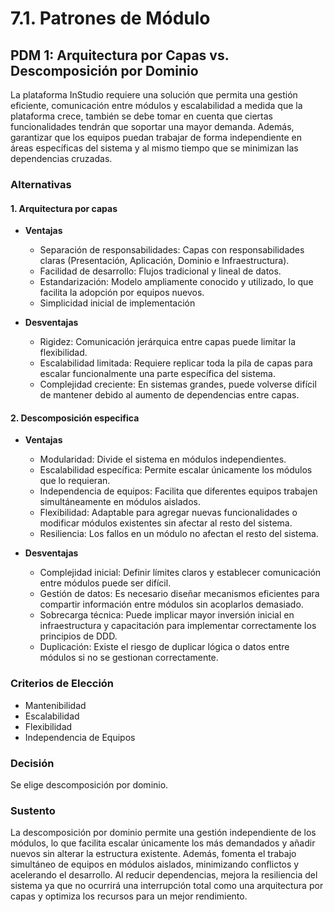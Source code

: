 # 7.1. Patrones de Módulo

## PDM 1: Arquitectura por Capas vs. Descomposición por Dominio

La plataforma InStudio requiere una solución que permita una gestión eficiente, comunicación entre módulos y escalabilidad a medida que la plataforma crece, también se debe tomar en cuenta que ciertas funcionalidades tendrán que soportar una mayor demanda. Además, garantizar que los equipos puedan trabajar de forma independiente en áreas específicas del sistema y al mismo tiempo que se minimizan las dependencias cruzadas.

### Alternativas

#### **1. Arquitectura por capas**



- **Ventajas**

  - Separación de responsabilidades: Capas con responsabilidades claras (Presentación, Aplicación, Dominio e Infraestructura).
  - Facilidad de desarrollo: Flujos tradicional y lineal de datos.
  - Estandarización: Modelo ampliamente conocido y utilizado, lo que facilita la adopción por equipos nuevos.
  - Simplicidad inicial de implementación

- **Desventajas**

  - Rigidez: Comunicación jerárquica entre capas puede limitar la flexibilidad.
  - Escalabilidad limitada: Requiere replicar toda la pila de capas para escalar funcionalmente una parte específica del sistema.
  - Complejidad creciente: En sistemas grandes, puede volverse difícil de mantener debido al aumento de dependencias entre capas.

#### **2. Descomposición especifica**



- **Ventajas**

  - Modularidad: Divide el sistema en módulos independientes.
  - Escalabilidad específica: Permite escalar únicamente los módulos que lo requieran.
  - Independencia de equipos: Facilita que diferentes equipos trabajen simultáneamente en módulos aislados.
  - Flexibilidad: Adaptable para agregar nuevas funcionalidades o modificar módulos existentes sin afectar al resto del sistema.
  - Resiliencia: Los fallos en un módulo no afectan el resto del sistema.

- **Desventajas**

  - Complejidad inicial: Definir límites claros y establecer comunicación entre módulos puede ser difícil.
  - Gestión de datos: Es necesario diseñar mecanismos eficientes para compartir información entre módulos sin acoplarlos demasiado.
  - Sobrecarga técnica: Puede implicar mayor inversión inicial en infraestructura y capacitación para implementar correctamente los principios de DDD.
  - Duplicación: Existe el riesgo de duplicar lógica o datos entre módulos si no se gestionan correctamente.

### Criterios de Elección

- Mantenibilidad
- Escalabilidad
- Flexibilidad
- Independencia de Equipos

### Decisión

Se elige descomposición por dominio.

### Sustento

La descomposición por dominio permite una gestión independiente de los módulos, lo que facilita escalar únicamente los más demandados y añadir nuevos sin alterar la estructura existente. Además, fomenta el trabajo simultáneo de equipos en módulos aislados, minimizando conflictos y acelerando el desarrollo. Al reducir dependencias, mejora la resiliencia del sistema ya que no ocurrirá una interrupción total como una arquitectura por capas y optimiza los recursos para un mejor rendimiento.

